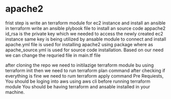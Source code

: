 # apache2
frist step is write an terraform module for ec2 instance and install an ansible in terraform
write an ansible plybook file to install an source code appache2
id_rsa is the private key which we needed to access the newly created ec2 instance same key is being utilized by ansable module to connect and install
apache.yml file is used for installing apache2 using package where as apache_source.yml is used for source code installation.
Based on our need we can change the requried file in main.tf file

after cloning the repo we need to initilazige terraform module bu using terraform init
then we need to run terraform plan command after checking if everything is fine we need to rum terraform apply command
Pre Requiests,
You should be loging into aws using aws cli before running terraform module
You should be having terraform and ansable installed in your machine.
